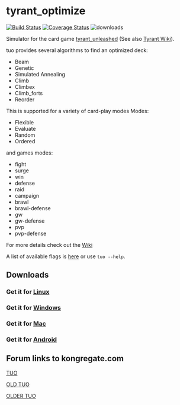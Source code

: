 # tyrant_optimize 
[![Build Status](https://travis-ci.com/APN-Pucky/tyrant_optimize.svg?branch=merged)](https://travis-ci.com/APN-Pucky/tyrant_optimize) [![Coverage Status](https://coveralls.io/repos/github/APN-Pucky/tyrant_optimize/badge.svg?branch=merged)](https://coveralls.io/github/APN-Pucky/tyrant_optimize?branch=merged) ![downloads](https://img.shields.io/github/downloads/APN-Pucky/tyrant_optimize/total)

Simulator for the card game [tyrant_unleashed](https://www.kongregate.com/games/synapticon/tyrant-unleashed-web) (See also [Tyrant Wiki](https://tyrantunleashed.fandom.com/wiki/Tyrant_Unleashed_Wiki)).

tuo provides several algorithms to find an optimized deck:

 *   Beam
 *   Genetic
 *   Simulated Annealing
 *   Climb
 *   Climbex
 *   Climb_forts
 *   Reorder

This is supported for a variety of card-play modes
Modes:

  *  Flexible
  *  Evaluate
  *  Random
  *  Ordered
  
and games modes:

* fight 	
* surge 	
* win 	
* defense 	
* raid 	
* campaign 	
* brawl 	
* brawl-defense 	
* gw 	
* gw-defense 	
* pvp 	
* pvp-defense

For more details check out the [Wiki](https://github.com/APN-Pucky/tyrant_optimize/wiki/Flags)

A list of available flags is [here](https://github.com/APN-Pucky/tyrant_optimize/wiki/Flags) or use `tuo --help`.

## Downloads

### Get it for [Linux](https://github.com/APN-Pucky/tyrant_optimize/wiki/Linux)
### Get it for [Windows](https://github.com/APN-Pucky/tyrant_optimize/wiki/Windows)
### Get it for [Mac](https://github.com/APN-Pucky/tyrant_optimize/wiki/Mac)
### Get it for [Android](https://github.com/APN-Pucky/mTUO)


## Forum links to kongregate.com

[TUO](https://www.kongregate.com/forums/2468-general/topics/920187-tuo-v2-61-1)

[OLD TUO](https://www.kongregate.com/forums/2468-general/topics/618298-sim-tyrant-unleashed-optimizer-neon-genesis)

[OLDER TUO](http://www.kongregate.com/forums/2468-general/topics/426677-sim-tyrant-unleashed-optimizer)

